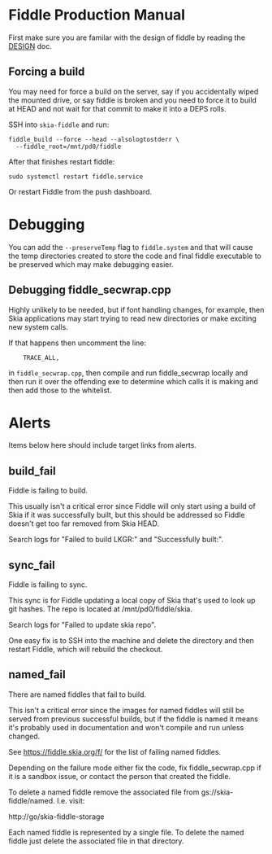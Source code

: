 Fiddle Production Manual
========================

First make sure you are familar with the design of fiddle by reading the
[DESIGN](./DESIGN.md) doc.


Forcing a build
---------------

You may need for force a build on the server, say if you accidentally wiped
the mounted drive, or say fiddle is broken and you need to force it to build
at HEAD and not wait for that commit to make it into a DEPS rolls.

SSH into `skia-fiddle` and run:

    fiddle_build --force --head --alsologtostderr \
      --fiddle_root=/mnt/pd0/fiddle

After that finishes restart fiddle:

    sudo systemctl restart fiddle.service

Or restart Fiddle from the push dashboard.

Debugging
=========

You can add the `--preserveTemp` flag to `fiddle.system` and that will cause
the temp directories created to store the code and final fiddle executable to
be preserved which may make debugging easier.

Debugging fiddle\_secwrap.cpp
-----------------------------

Highly unlikely to be needed, but if font handling changes, for example, then
Skia applications may start trying to read new directories or make exciting
new system calls.

If that happens then uncomment the line:

        TRACE_ALL,

in `fiddle_secwrap.cpp`, then compile and run fiddle\_secwrap locally and then
run it over the offending exe to determine which calls it is making and then
add those to the whitelist.

Alerts
======

Items below here should include target links from alerts.

build_fail
----------
Fiddle is failing to build.

This usually isn't a critical error since Fiddle will only start
using a build of Skia if it was successfully built, but this should
be addressed so Fiddle doesn't get too far removed from Skia HEAD.

Search logs for "Failed to build LKGR:" and "Successfully built:".

sync_fail
---------
Fiddle is failing to sync.

This sync is for Fiddle updating a local copy of Skia that's used
to look up git hashes. The repo is located at /mnt/pd0/fiddle/skia.

Search logs for "Failed to update skia repo".

One easy fix is to SSH into the machine and delete the directory and
then restart Fiddle, which will rebuild the checkout.

named_fail
----------

There are named fiddles that fail to build.

This isn't a critical error since the images for named fiddles
will still be served from previous successful builds, but if the
fiddle is named it means it's probably used in documentation
and won't compile and run unless changed.

See https://fiddle.skia.org/f/ for the list of failing named
fiddles.

Depending on the failure mode either fix the code, fix fiddle_secwrap.cpp if
it is a sandbox issue, or contact the person that created the fiddle.

To delete a named fiddle remove the associated file from
gs://skia-fiddle/named. I.e. visit:

 http://go/skia-fiddle-storage

Each named fiddle is represented by a single file. To delete the named fiddle
just delete the associated file in that directory.

